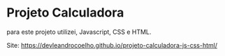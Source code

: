 # Projeto Calculadora
para este projeto utilizei, Javascript, CSS e HTML.

Site: https://devleandrocoelho.github.io/projeto-calculadora-js-css-html/
